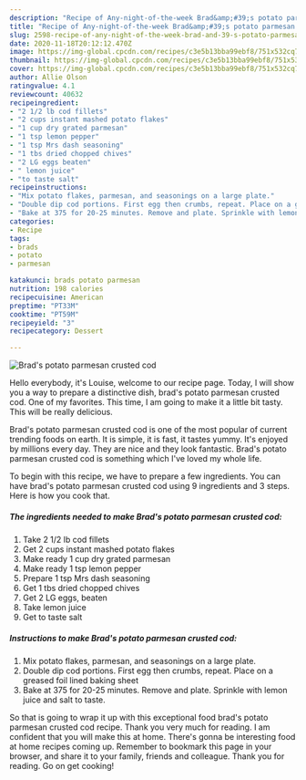 ```yaml
---
description: "Recipe of Any-night-of-the-week Brad&amp;#39;s potato parmesan crusted cod"
title: "Recipe of Any-night-of-the-week Brad&amp;#39;s potato parmesan crusted cod"
slug: 2598-recipe-of-any-night-of-the-week-brad-and-39-s-potato-parmesan-crusted-cod
date: 2020-11-18T20:12:12.470Z
image: https://img-global.cpcdn.com/recipes/c3e5b13bba99ebf8/751x532cq70/brads-potato-parmesan-crusted-cod-recipe-main-photo.jpg
thumbnail: https://img-global.cpcdn.com/recipes/c3e5b13bba99ebf8/751x532cq70/brads-potato-parmesan-crusted-cod-recipe-main-photo.jpg
cover: https://img-global.cpcdn.com/recipes/c3e5b13bba99ebf8/751x532cq70/brads-potato-parmesan-crusted-cod-recipe-main-photo.jpg
author: Allie Olson
ratingvalue: 4.1
reviewcount: 40632
recipeingredient:
- "2 1/2 lb cod fillets"
- "2 cups instant mashed potato flakes"
- "1 cup dry grated parmesan"
- "1 tsp lemon pepper"
- "1 tsp Mrs dash seasoning"
- "1 tbs dried chopped chives"
- "2 LG eggs beaten"
- " lemon juice"
- "to taste salt"
recipeinstructions:
- "Mix potato flakes, parmesan, and seasonings on a large plate."
- "Double dip cod portions. First egg then crumbs, repeat. Place on a greased foil lined baking sheet"
- "Bake at 375 for 20-25 minutes. Remove and plate. Sprinkle with lemon juice and salt to taste."
categories:
- Recipe
tags:
- brads
- potato
- parmesan

katakunci: brads potato parmesan 
nutrition: 198 calories
recipecuisine: American
preptime: "PT33M"
cooktime: "PT59M"
recipeyield: "3"
recipecategory: Dessert

---
```



![Brad&#39;s potato parmesan crusted cod](https://img-global.cpcdn.com/recipes/c3e5b13bba99ebf8/751x532cq70/brads-potato-parmesan-crusted-cod-recipe-main-photo.jpg)

Hello everybody, it's Louise, welcome to our recipe page. Today, I will show you a way to prepare a distinctive dish, brad&#39;s potato parmesan crusted cod. One of my favorites. This time, I am going to make it a little bit tasty. This will be really delicious.

Brad&#39;s potato parmesan crusted cod is one of the most popular of current trending foods on earth. It is simple, it is fast, it tastes yummy. It's enjoyed by millions every day. They are nice and they look fantastic. Brad&#39;s potato parmesan crusted cod is something which I've loved my whole life.




To begin with this recipe, we have to prepare a few ingredients. You can have brad&#39;s potato parmesan crusted cod using 9 ingredients and 3 steps. Here is how you cook that.

<!--inarticleads1-->

##### The ingredients needed to make Brad&#39;s potato parmesan crusted cod:

1. Take 2 1/2 lb cod fillets
1. Get 2 cups instant mashed potato flakes
1. Make ready 1 cup dry grated parmesan
1. Make ready 1 tsp lemon pepper
1. Prepare 1 tsp Mrs dash seasoning
1. Get 1 tbs dried chopped chives
1. Get 2 LG eggs, beaten
1. Take  lemon juice
1. Get to taste salt




<!--inarticleads2-->

##### Instructions to make Brad&#39;s potato parmesan crusted cod:

1. Mix potato flakes, parmesan, and seasonings on a large plate.
1. Double dip cod portions. First egg then crumbs, repeat. Place on a greased foil lined baking sheet
1. Bake at 375 for 20-25 minutes. Remove and plate. Sprinkle with lemon juice and salt to taste.




So that is going to wrap it up with this exceptional food brad&#39;s potato parmesan crusted cod recipe. Thank you very much for reading. I am confident that you will make this at home. There's gonna be interesting food at home recipes coming up. Remember to bookmark this page in your browser, and share it to your family, friends and colleague. Thank you for reading. Go on get cooking!
